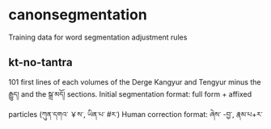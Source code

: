 #  canonsegmentation
Training data for word segmentation adjustment rules

##   kt-no-tantra

101 first lines of each volumes of the Derge Kangyur and Tengyur minus the རྒྱུད། and the སྒྲ་མདོ། sections.
Initial segmentation format: full form + affixed particles (ཀུན་དགའ་ ￥ས་, ཡིན་པ་ #ར་)
Human correction format: ཞེས་ -བྱ་, རྣམ་པ+ར་